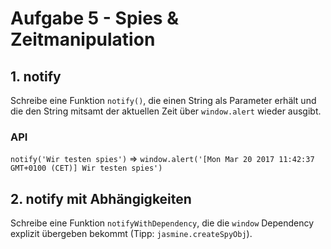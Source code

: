# Aufgabe 5 - Spies & Zeitmanipulation

## 1. notify

Schreibe eine Funktion `notify()`, die einen String als Parameter erhält und die den String mitsamt der aktuellen Zeit über `window.alert` wieder ausgibt.

### API

`notify('Wir testen spies')` => `window.alert('[Mon Mar 20 2017 11:42:37 GMT+0100 (CET)] Wir testen spies')`

## 2. notify mit Abhängigkeiten

Schreibe eine Funktion `notifyWithDependency`, die die `window` Dependency explizit übergeben bekommt
(Tipp: `jasmine.createSpyObj`).
